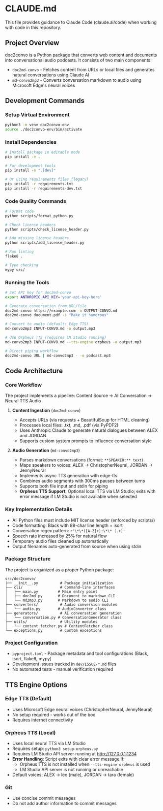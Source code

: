 # CLAUDE.md

This file provides guidance to Claude Code (claude.ai/code) when working with code in this repository.

## Project Overview

doc2convo is a Python package that converts web content and documents into conversational audio podcasts. It consists of two main components:

- `doc2md-convo` - Fetches content from URLs or local files and generates natural conversations using Claude AI
- `md-convo2mp3` - Converts conversation markdown to audio using Microsoft Edge's neural voices

## Development Commands

### Setup Virtual Environment

```bash
python3 -m venv doc2convo-env
source ./doc2convo-env/bin/activate
```

### Install Dependencies

```bash
# Install package in editable mode
pip install -e .

# For development tools
pip install -e ".[dev]"

# Or using requirements files (legacy)
pip install -r requirements.txt
pip install -r requirements-dev.txt
```

### Code Quality Commands

```bash
# Format code
python scripts/format_python.py

# Check license headers
python scripts/check_license_header.py

# Add missing license headers
python scripts/add_license_header.py

# Run linting
flake8 .

# Type checking
mypy src/
```

### Running the Tools

```bash
# Set API key for doc2md-convo
export ANTHROPIC_API_KEY='your-api-key-here'

# Generate conversation from URL/file
doc2md-convo https://example.com -o OUTPUT-CONVO.md
doc2md-convo document.pdf -s "Make it humorous"

# Convert to audio (default: Edge TTS)
md-convo2mp3 INPUT-CONVO.md -o output.mp3

# Use Orpheus TTS (requires LM Studio running)
md-convo2mp3 INPUT-CONVO.md --tts-engine orpheus -o output.mp3

# Direct piping workflow
doc2md-convo URL | md-convo2mp3 - -o podcast.mp3
```

## Code Architecture

### Core Workflow

The project implements a pipeline: Content Source → AI Conversation → Neural TTS Audio

1. **Content Ingestion** (`doc2md-convo`)

   - Accepts URLs (via requests + BeautifulSoup for HTML cleaning)
   - Processes local files: .txt, .md, .pdf (via PyPDF2)
   - Uses Anthropic Claude to generate natural dialogues between ALEX and JORDAN
   - Supports custom system prompts to influence conversation style

2. **Audio Generation** (`md-convo2mp3`)
   - Parses markdown conversations (format: `**SPEAKER:** text`)
   - Maps speakers to voices: ALEX → ChristopherNeural, JORDAN → JennyNeural
   - Implements async TTS generation with edge-tts
   - Combines audio segments with 300ms pauses between turns
   - Supports both file input and stdin for piping
   - **Orpheus TTS Support**: Optional local TTS via LM Studio; exits with error message if LM Studio is not available when selected

### Key Implementation Details

- All Python files must include MIT license header (enforced by scripts/)
- Code formatting: Black with 88-char line length + isort
- Conversation regex pattern: `r'\*\*([A-Z]+):\*\* (.+)'`
- Speech rate increased by 25% for natural flow
- Temporary audio files cleaned up automatically
- Output filenames auto-generated from source when using stdin

### Package Structure

The project is organized as a proper Python package:

```
src/doc2convo/
├── __init__.py          # Package initialization
├── cli/                 # Command-line interfaces
│   ├── main.py         # Main entry point
│   ├── doc2md.py       # Document to markdown CLI
│   └── md2mp3.py       # Markdown to audio CLI
├── converters/          # Audio conversion modules
│   └── audio.py        # AudioConverter class
├── generators/          # AI conversation generation
│   └── conversation.py # ConversationGenerator class
├── utils/               # Utility modules
│   └── content_fetcher.py # ContentFetcher class
└── exceptions.py        # Custom exceptions
```

### Project Configuration

- `pyproject.toml` - Package metadata and tool configurations (Black, isort, flake8, mypy)
- Development issues tracked in `dev/ISSUE-*.md` files
- No automated tests - manual verification required

## TTS Engine Options

### Edge TTS (Default)
- Uses Microsoft Edge neural voices (ChristopherNeural, JennyNeural)
- No setup required - works out of the box
- Requires internet connectivity

### Orpheus TTS (Local)
- Uses local neural TTS via LM Studio
- Requires setup: `python3 setup-orpheus.py`
- Requires LM Studio API server running at http://127.0.0.1:1234
- **Error Handling**: Script exits with clear error message if:
  - Orpheus TTS is not installed when `--tts-engine orpheus` is used
  - LM Studio API server is not running or unreachable
- Default voices: ALEX → leo (male), JORDAN → tara (female)

### Git

- Use concise commit messages
- Do not add author information to commit messages
